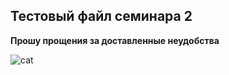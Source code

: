 ## Тестовый файл семинара 2

**Прошу прощения за доставленные неудобства**

![cat](https://image.shutterstock.com/image-photo/portrait-surprised-cat-scottish-straight-260nw-499196506.jpg)